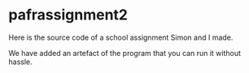 pafrassignment2
===============

Here is the source code of a school assignment Simon and I made.

We have added an artefact of the program that you can run it without hassle.

